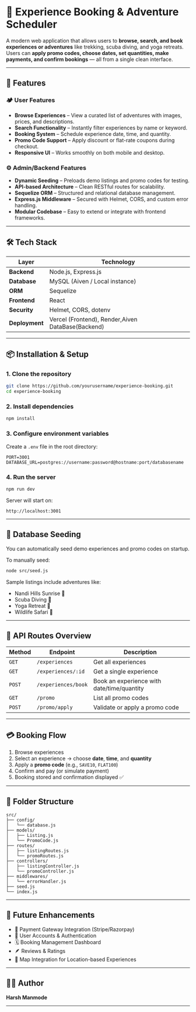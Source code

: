 # 🧭 Experience Booking & Adventure Scheduler

A modern web application that allows users to **browse, search, and book experiences or adventures** like trekking, scuba diving, and yoga retreats.
Users can **apply promo codes, choose dates, set quantities, make payments, and confirm bookings** — all from a single clean interface.

---

## 🚀 Features

### 🏕️ User Features

* **Browse Experiences** – View a curated list of adventures with images, prices, and descriptions.
* **Search Functionality** – Instantly filter experiences by name or keyword.
* **Booking System** – Schedule experience date, time, and quantity.
* **Promo Code Support** – Apply discount or flat-rate coupons during checkout.
* **Responsive UI** – Works smoothly on both mobile and desktop.

### ⚙️ Admin/Backend Features

* **Dynamic Seeding** – Preloads demo listings and promo codes for testing.
* **API-based Architecture** – Clean RESTful routes for scalability.
* **Sequelize ORM** – Structured and relational database management.
* **Express.js Middleware** – Secured with Helmet, CORS, and custom error handling.
* **Modular Codebase** – Easy to extend or integrate with frontend frameworks.

---

## 🛠️ Tech Stack

| Layer          | Technology                                            |
| -------------- | ----------------------------------------------------- |
| **Backend**    | Node.js, Express.js                                   |
| **Database**   | MySQL (Aiven / Local instance)                        |
| **ORM**        | Sequelize                                             |
| **Frontend**   | React                                                 |
| **Security**   | Helmet, CORS, dotenv                                  |
| **Deployment** | Vercel (Frontend), Render,Aiven DataBase(Backend)     |

---

## 📦 Installation & Setup

### 1. Clone the repository

```bash
git clone https://github.com/yourusername/experience-booking.git
cd experience-booking
```

### 2. Install dependencies

```bash
npm install
```

### 3. Configure environment variables

Create a `.env` file in the root directory:

```env
PORT=3001
DATABASE_URL=postgres://username:password@hostname:port/databasename
```

### 4. Run the server

```bash
npm run dev
```

Server will start on:

```
http://localhost:3001
```

---

## 🌱 Database Seeding

You can automatically seed demo experiences and promo codes on startup.

To manually seed:

```bash
node src/seed.js
```

Sample listings include adventures like:

* Nandi Hills Sunrise 🌄
* Scuba Diving 🤿
* Yoga Retreat 🧘
* Wildlife Safari 🐅

---

## 🔗 API Routes Overview

| Method | Endpoint            | Description                                |
| ------ | ------------------- | ------------------------------------------ |
| `GET`  | `/experiences`      | Get all experiences                        |
| `GET`  | `/experiences/:id`  | Get a single experience                    |
| `POST` | `/experiences/book` | Book an experience with date/time/quantity |
| `GET`  | `/promo`            | List all promo codes                       |
| `POST` | `/promo/apply`      | Validate or apply a promo code             |

---

## 💳 Booking Flow

1. Browse experiences
2. Select an experience → choose **date**, **time**, and **quantity**
3. Apply a **promo code** (e.g., `SAVE10`, `FLAT100`)
4. Confirm and pay (or simulate payment)
5. Booking stored and confirmation displayed ✅

---

## 🧩 Folder Structure

```
src/
├── config/
│   └── database.js
├── models/
│   ├── Listing.js
│   └── PromoCode.js
├── routes/
│   ├── listingRoutes.js
│   └── promoRoutes.js
├── controllers/
│   ├── listingController.js
│   └── promoController.js
├── middlewares/
│   └── errorHandler.js
├── seed.js
└── index.js
```

---

## 🧠 Future Enhancements

* 🧾 Payment Gateway Integration (Stripe/Razorpay)
* 👥 User Accounts & Authentication
* 🗓️ Booking Management Dashboard
* 🪶 Reviews & Ratings
* 📍 Map Integration for Location-based Experiences

---

## 👨‍💻 Author

**Harsh Manmode**

---

